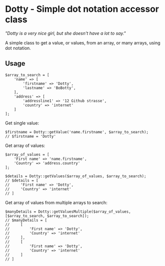 # Dotty - Simple dot notation accessor class

_"Dotty is a very nice girl, but she doesn't have a lot to say."_

A simple class to get a value, or values, from an array, or many arrays, using dot notation.

## Usage

    $array_to_search = [
        'name' => [
            'firstname' => 'Dotty',
            'lastname' => 'BoBotty',
        ],
        'address' => [
            'addressline1' => '12 Github strasse',
            'country' => 'internet' 
        ]
    ];
    
Get single value:    
    
    $firstname = Dotty::getValue('name.firstname', $array_to_search);
    // $firstname = 'Dotty'
    
Get array of values:

    $array_of_values = [
        'First name' => 'name.firstname',
        'Country' => 'address.country'
    ];
    
    $details = Dotty::getValues($array_of_values, $array_to_search);
    // $details = [
    //     'First name' => 'Dotty',
    //     'Country' => 'internet'
    // ]
    
Get array of values from multiple arrays to search:

    $manyDetails = Dotty::getValuesMultiple($array_of_values, [$array_to_search, $array_to_search]);
    // $manyDetails = [
    //     [
    //         'First name' => 'Dotty',
    //         'Country' => 'internet'
    //     ],
    //     [
    //         'First name' => 'Dotty',
    //         'Country' => 'internet'
    //     ]
    // ]